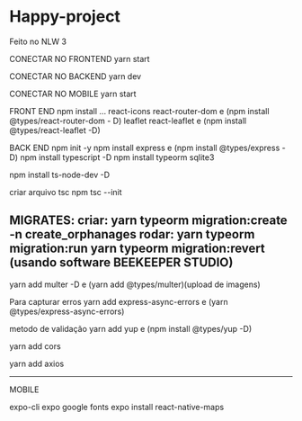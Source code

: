 # Happy-project
Feito no NLW 3

CONECTAR NO FRONTEND
yarn start

CONECTAR NO BACKEND
yarn dev

CONECTAR NO MOBILE
yarn start

FRONT END
npm install ...
react-icons
react-router-dom e (npm install @types/react-router-dom - D)
leaflet
react-leaflet e (npm install @types/react-leaflet -D)

BACK END
npm init -y
npm install express e (npm install @types/express -D)
npm install typescript -D
npm install typeorm sqlite3


npm install ts-node-dev -D

criar arquivo tsc
npm tsc --init


MIGRATES:
criar:
yarn typeorm migration:create -n create_orphanages
rodar:
yarn typeorm migration:run
yarn typeorm migration:revert
(usando software BEEKEEPER STUDIO)
----

yarn add multer -D  e (yarn add @types/multer)(upload de imagens)

Para capturar erros
yarn add express-async-errors e (yarn @types/express-async-errors)

metodo de validação 
yarn add yup e (npm install @types/yup -D)


yarn add cors


yarn add axios




-------------------------------
MOBILE

expo-cli
expo google fonts
expo install react-native-maps
